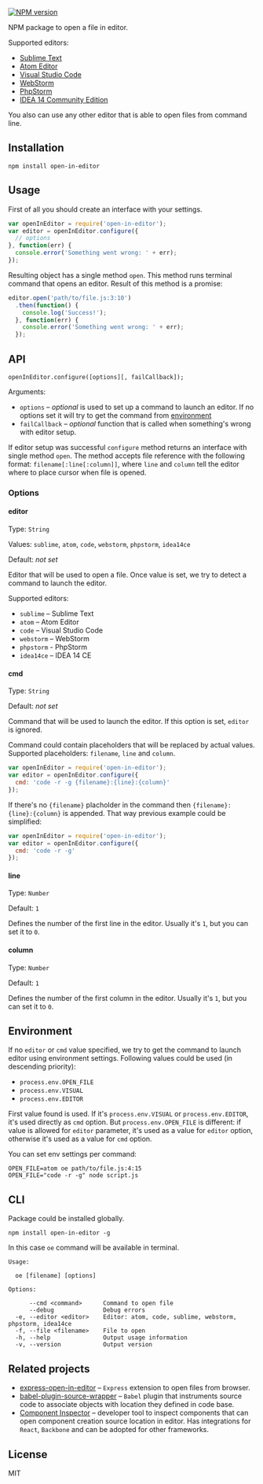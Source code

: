 [![NPM version](https://img.shields.io/npm/v/open-in-editor.svg)](https://www.npmjs.com/package/open-in-editor)

NPM package to open a file in editor.

Supported editors:

- [Sublime Text](http://www.sublimetext.com/)
- [Atom Editor](https://atom.io/)
- [Visual Studio Code](https://code.visualstudio.com/)
- [WebStorm](https://www.jetbrains.com/webstorm/)
- [PhpStorm](https://www.jetbrains.com/phpstorm/)
- [IDEA 14 Community Edition](https://www.jetbrains.com/idea/download/)

You also can use any other editor that is able to open files from command line.

## Installation

```
npm install open-in-editor
```

## Usage

First of all you should create an interface with your settings.

```js
var openInEditor = require('open-in-editor');
var editor = openInEditor.configure({
  // options
}, function(err) {
  console.error('Something went wrong: ' + err);
});
```

Resulting object has a single method `open`. This method runs terminal command that opens an editor. Result of this method is a promise:

```js
editor.open('path/to/file.js:3:10')
  .then(function() {
    console.log('Success!');
  }, function(err) {
    console.error('Something went wrong: ' + err);
  });
```

## API

```
openInEditor.configure([options][, failCallback]);
```

Arguments:

- `options` – *optional* is used to set up a command to launch an editor. If no options set it will try to get the command from [environment](#environment)
- `failCallback` – *optional* function that is called when something's wrong with editor setup.

If editor setup was successful `configure` method returns an interface with single method `open`. The method accepts file reference with the following format: `filename[:line[:column]]`, where `line` and `column` tell the editor where to place cursor when file is opened.

### Options

#### editor

Type: `String`

Values: `sublime`, `atom`, `code`, `webstorm`, `phpstorm`, `idea14ce`

Default: *not set*

Editor that will be used to open a file. Once value is set, we try to detect a command to launch the editor.

Supported editors:

- `sublime` – Sublime Text
- `atom` – Atom Editor
- `code` – Visual Studio Code
- `webstorm` – WebStorm
- `phpstorm` - PhpStorm
- `idea14ce` – IDEA 14 CE

#### cmd

Type: `String`

Default: *not set*

Command that will be used to launch the editor. If this option is set, `editor` is ignored.

Command could contain placeholders that will be replaced by actual values. Supported placeholders: `filename`, `line` and `column`.

```js
var openInEditor = require('open-in-editor');
var editor = openInEditor.configure({
  cmd: 'code -r -g {filename}:{line}:{column}'
});
```

If there's no `{filename}` placholder in the command then `{filename}:{line}:{column}` is appended. That way previous example could be simplified:

```js
var openInEditor = require('open-in-editor');
var editor = openInEditor.configure({
  cmd: 'code -r -g'
});
```

#### line

Type: `Number`

Default: `1`

Defines the number of the first line in the editor. Usually it's `1`, but you can set it to `0`.

#### column

Type: `Number`

Default: `1`

Defines the number of the first column in the editor. Usually it's `1`, but you can set it to `0`.


## Environment

If no `editor` or `cmd` value specified, we try to get the command to launch editor using environment settings. Following values could be used (in descending priority):

- `process.env.OPEN_FILE`
- `process.env.VISUAL`
- `process.env.EDITOR`

First value found is used. If it's `process.env.VISUAL` or `process.env.EDITOR`, it's used directly as `cmd` option. But `process.env.OPEN_FILE` is different: if value is allowed for `editor` parameter, it's used as a value for `editor` option, otherwise it's used as a value for `cmd` option.

You can set env settings per command:

```
OPEN_FILE=atom oe path/to/file.js:4:15
OPEN_FILE="code -r -g" node script.js
```

## CLI

Package could be installed globally.

```
npm install open-in-editor -g
```

In this case `oe` command will be available in terminal.

```
Usage:

  oe [filename] [options]

Options:

      --cmd <command>      Command to open file
      --debug              Debug errors
  -e, --editor <editor>    Editor: atom, code, sublime, webstorm, phpstorm, idea14ce
  -f, --file <filename>    File to open
  -h, --help               Output usage information
  -v, --version            Output version
```

## Related projects

- [express-open-in-editor](https://github.com/lahmatiy/express-open-in-editor) – `Express` extension to open files from browser.
- [babel-plugin-source-wrapper](https://github.com/restrry/babel-plugin-source-wrapper) – `Babel` plugin that instruments source code to associate objects with location they defined in code base.
- [Component Inspector](https://github.com/lahmatiy/component-inspector) – developer tool to inspect components that can open component creation source location in editor. Has integrations for `React`, `Backbone` and can be adopted for other frameworks.

## License

MIT

